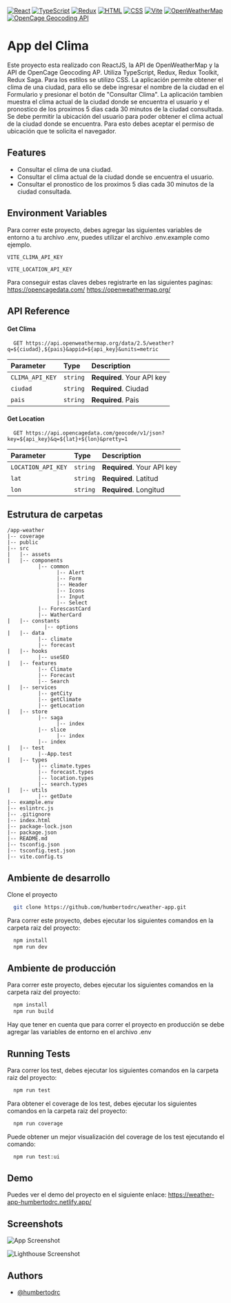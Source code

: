 [![React](https://img.shields.io/badge/React-18-blue.svg)](https://reactjs.org/)
[![TypeScript](https://img.shields.io/badge/TypeScript-5.2-blue.svg)](https://www.typescriptlang.org/)
[![Redux](https://img.shields.io/badge/Redux-8.1-purple.svg)](https://redux.js.org/)
[![HTML](https://img.shields.io/badge/HTML-5-orange.svg)](https://developer.mozilla.org/en-US/docs/Web/HTML)
[![CSS](https://img.shields.io/badge/CSS-3-blueviolet.svg)](https://developer.mozilla.org/en-US/docs/Web/CSS)
[![Vite](https://img.shields.io/badge/Vite-2.6-blueviolet.svg)](https://vitejs.dev/)
[![OpenWeatherMap](https://img.shields.io/badge/OpenWeatherMap-2.5-blueviolet.svg)](https://openweathermap.org/)
[![OpenCage Geocoding API](https://img.shields.io/badge/OpenCage%20Geocoding%20API-1.0-blueviolet.svg)](https://opencagedata.com/)



# App del Clima

Este proyecto esta realizado con ReactJS, la API de OpenWeatherMap y la API de OpenCage Geocoding AP. Utiliza TypeScript, Redux, Redux Toolkit, Redux Saga. Para los estilos se utilizo CSS. La aplicación permite obtener el clima de una ciudad, para ello se debe ingresar el nombre de la ciudad en el Formulario y presionar el botón de "Consultar Clima". La aplicación tambien muestra el clima actual de la ciudad donde se encuentra el usuario y el pronostico de los proximos 5 dias cada 30 minutos de la ciudad consultada. Se debe permitir la ubicación del usuario para poder obtener el clima actual de la ciudad donde se encuentra. Para esto debes aceptar el permiso de ubicación que te solicita el navegador.

## Features

- Consultar el clima de una ciudad.
- Consultar el clima actual de la ciudad donde se encuentra el usuario.
- Consultar el pronostico de los proximos 5 dias cada 30 minutos de la ciudad consultada.

## Environment Variables

Para correr este proyecto, debes agregar las siguientes variables de entorno a tu archivo .env, puedes utilizar el archivo .env.example como ejemplo.	

`VITE_CLIMA_API_KEY`

`VITE_LOCATION_API_KEY`

Para conseguir estas claves debes registrarte en las siguientes paginas:
https://opencagedata.com/
https://openweathermap.org/

## API Reference

#### Get Clima

```http
  GET https://api.openweathermap.org/data/2.5/weather?q=${ciudad},${pais}&appid=${api_key}&units=metric
```

| Parameter       | Type     | Description                |
| :--------       | :------- | :------------------------- |
| `CLIMA_API_KEY` | `string` | **Required**. Your API key |
| `ciudad`        | `string` | **Required**. Ciudad       |
| `pais`          | `string` | **Required**. Pais         |

#### Get Location

```http
  GET https://api.opencagedata.com/geocode/v1/json?key=${api_key}&q=${lat}+${lon}&pretty=1
```

| Parameter               | Type     | Description                       |
| :---------------------- | :------- | :-------------------------------- |
| `LOCATION_API_KEY`      | `string` | **Required**. Your API key        |
| `lat`                   | `string` | **Required**. Latitud             |
| `lon`                   | `string` | **Required**. Longitud            |    


## Estrutura de carpetas

```
/app-weather
|-- coverage
|-- public
|-- src
|   |-- assets
|   |-- components
          |-- common
                |-- Alert
                |-- Form
                |-- Header
                |-- Icons
                |-- Input
                |-- Select
          |-- ForescastCard
          |-- WatherCard
|   |-- constants
            |-- options
|   |-- data
          |-- climate
          |-- forecast
|   |-- hooks
          |-- useSEO
|   |-- features
          |-- Climate
          |-- Forecast
          |-- Search
|   |-- services
          |-- getCity
          |-- getClimate
          |-- getLocation
|   |-- store
          |-- saga
                |-- index
          |-- slice
                |-- index
          |-- index
|   |-- test
          |--App.test
|   |-- types
          |-- climate.types
          |-- forecast.types
          |-- location.types
          |-- search.types
|   |-- utils
          |-- getDate
|-- example.env
|-- eslintrc.js
|-- .gitignore
|-- index.html
|-- package-lock.json
|-- package.json
|-- README.md
|-- tsconfig.json
|-- tsconfig.test.json
|-- vite.config.ts
```


## Ambiente de desarrollo

Clone el proyecto

```bash
  git clone https://github.com/humbertodrc/weather-app.git
```

Para correr este proyecto, debes ejecutar los siguientes comandos en la carpeta raiz del proyecto:

```bash
  npm install
  npm run dev
```

## Ambiente de producción

Para correr este proyecto, debes ejecutar los siguientes comandos en la carpeta raiz del proyecto:

```bash
  npm install
  npm run build
```

Hay que tener en cuenta que para correr el proyecto en producción se debe agregar las variables de entorno en el archivo .env

## Running Tests

Para correr los test, debes ejecutar los siguientes comandos en la carpeta raiz del proyecto:

```bash
  npm run test
```

Para obtener el coverage de los test, debes ejecutar los siguientes comandos en la carpeta raiz del proyecto:

```bash
  npm run coverage
```

Puede obtener un mejor visualización del coverage de los test ejecutando el comando:

```bash
  npm run test:ui
```

## Demo

Puedes ver el demo del proyecto en el siguiente enlace: https://weather-app-humbertodrc.netlify.app/

## Screenshots

![App Screenshot](https://github.com/humbertodrc/weather-app/assets/63797901/a6d9201c-19d1-4817-8576-81cb4f40a73c)

![Lighthouse Screenshot](https://github.com/humbertodrc/weather-app/assets/63797901/40556e1d-adb9-4f86-ad78-0792a71014b3)



## Authors

- [@humbertodrc](https://github.com/humbertodrc)